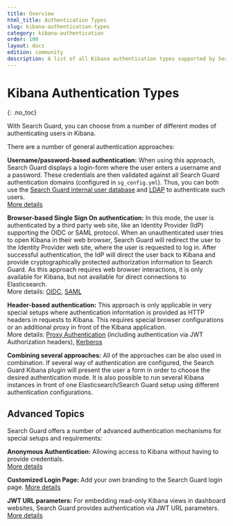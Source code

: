 ```yaml
---
title: Overview
html_title: Authentication Types
slug: kibana-authentication-types
category: kibana-authentication
order: 100
layout: docs
edition: community
description: A list of all Kibana authentication types supported by Search Guard. Protect Kibana from any unauthorized access.
---
```

<!---
Copyright 2020 floragunn GmbH
-->

# Kibana Authentication Types
{: .no_toc}

With Search Guard, you can choose from a number of different modes of authenticating users in Kibana. 

There are a number of general authentication approaches:

**Username/password-based authentication:** When using this approach, Search Guard displays a login-form where the user enters a username and a password. These credentials are then validated against all Search Guard authentication domains (configured in `sg_config.yml`). Thus, you can both use the [Search Guard internal user database](../_docs_roles_permissions/configuration_internalusers.md) and [LDAP](../_docs_auth_auth/auth_auth_ldap.md) to authenticate such users.  
[More details](kibana_authentication_basicauth.md)

**Browser-based Single Sign On authentication:** In this mode, the user is authenticated by a third party web site, like an Identity Provider (IdP) supporting the OIDC or SAML protocol. When an unauthenticated user tries to open Kibana in their web browser, Search Guard will redirect the user to the Identity Provider web site, where the user is requested to log in. After successful authentication, the IdP will direct the user back to Kibana and provide cryptographically protected authorization information to Search Guard. As this approach requires web browser interactions, it is  only available for Kibana, but not available for direct connections to Elasticsearch.  
More details: [OIDC](kibana_authentication_openid.md), [SAML](kibana_authentication_saml.md)

**Header-based authentication:** This approach is only applicable in very special setups where authentication information is provided as HTTP headers in requests to Kibana. This requires special browser configurations or an additional proxy in front of the Kibana application.  
More details: [Proxy Authentication](kibana_authentication_proxy.md) (including authentication via JWT Authorization headers), [Kerberos](kibana_authentication_kerberos.md)

**Combining several approaches:** All of the approaches can be also used in combination. If several way of authentication are configured, the Search Guard Kibana plugin will present the user a form in order to choose the desired authentication mode. It is also possible to run several Kibana instances in front of one Elasticsearch/Search Guard setup using different authentication configurations.

## Advanced Topics

Search Guard offers a number of advanced authentication mechanisms for special setups and requirements:

**Anonymous Authentication:** Allowing access to Kibana without having to provide credentials.  
[More details](kibana_authentication_anonymous.md)

**Customized Login Page:** Add your own branding to the Search Guard login page.
[More details](kibana_customize_login.md)

**JWT URL parameters:** For embedding read-only Kibana views in dashboard websites, Search Guard provides authentication via JWT URL parameters.   
[More details](kibana_authentication_jwt.md)



